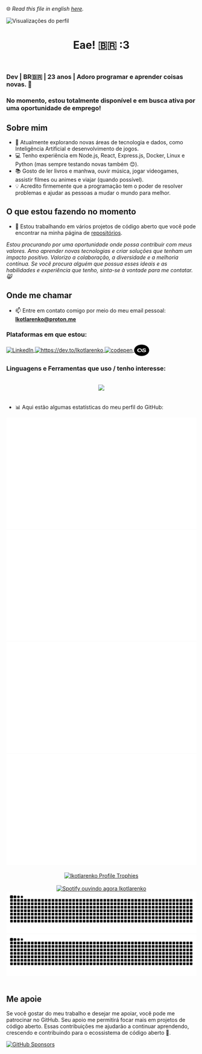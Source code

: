 <!-- Obrigado a https://github.com/rahuldkjain/github-profile-readme-generator -->
🌐 _Read this file in english [here](https://github.com/lkotlarenko/lkotlarenko/blob/main/README.md)._

<img src="https://komarev.com/ghpvc/?username=lkotlarenko&label=Visualizações%20de%20perfil&color=218a45&style=flat" alt="Visualizações do perfil" />

<header>
  <h1 align="center">Eae! 🇧🇷 :3</h1>
</header>
<section align="left">
  
### Dev | BR🇧🇷 | 23 anos | Adoro programar e aprender coisas novas. 🚀
### No momento, estou totalmente disponível e em busca ativa por uma oportunidade de emprego!

## Sobre mim

- 🌱 Atualmente explorando novas áreas de tecnologia e dados, como Inteligência Artificial e desenvolvimento de jogos.
- 💻 Tenho experiência em Node.js, React, Express.js, Docker, Linux e Python (mas sempre testando novas também 😊).
- 📚 Gosto de ler livros e manhwa, ouvir música, jogar videogames, assistir filmes ou animes e viajar (quando possível).
- 💡 Acredito firmemente que a programação tem o poder de resolver problemas e ajudar as pessoas a mudar o mundo para melhor.

## O que estou fazendo no momento

- 🔭 Estou trabalhando em vários projetos de código aberto que você pode encontrar na minha página de [repositórios](https://github.com/lkotlarenko?tab=repositories).
<!-- - 🌟 Alguns dos meus projetos favoritos são:
  - [Projeto A](https://github.com/lkotlarenko/project-a): Uma breve descrição do que esse projeto faz
  - [Projeto B](https://github.com/lkotlarenko/project-b): Uma breve descrição do que esse projeto faz
  - [Projeto C](https://github.com/lkotlarenko/project-c): Uma breve descrição do que esse projeto faz
-->
  
*Estou procurando por uma oportunidade onde possa contribuir com meus valores. Amo aprender novas tecnologias e criar soluções que tenham um impacto positivo. Valorizo a colaboração, a diversidade e a melhoria contínua. Se você procura alguém que possua esses ideais e as habilidades e experiência que tenho, sinta-se à vontade para me contatar. 😸*

## Onde me chamar
  
  - 📫 Entre em contato comigo por meio do meu email pessoal: **lkotlarenko@proton.me**
  
  <h3>Plataformas em que estou:</h3>
  <div>
    <a href="https://linkedin.com/in/lkotlarenko">
      <img align="center" src="https://skillicons.dev/icons?i=linkedin" alt="LinkedIn" height="30" width="40" />
    </a>
    <a href="https://dev.to/lkotlarenko">
      <img align="center" src="https://skillicons.dev/icons?i=devto" alt="https://dev.to/lkotlarenko" height="30" width="40" />
    </a>
    <a href="https://codepen.io/lkotlarenko">
      <img align="center" src="https://skillicons.dev/icons?i=codepen" alt="codepen" height="30" width="40" />
    </a>
    <a href="https://www.last.fm/user/elllyyk">
      <img align="center" src="https://raw.githubusercontent.com/lkotlarenko/lkotlarenko/main/src/images/icons/Social/last-fm.svg" alt="last.fm" height="30" width="40" />
    </a>
  </div>

  <h3>Linguagens e Ferramentas que uso / tenho interesse:</h3>
  </br>
  <div align="center">
    <a href="https://skillicons.dev">
      <img src="https://skillicons.dev/icons?i=ts,js,python,nodejs,tailwind,react,vite,mysql,git,bash,linux,docker,jest,gcp" />
    </a>
  </div>
  </br>
</section>

  - 📊 Aqui estão algumas estatísticas do meu perfil do GitHub:
  
<!-- GitHub readme stats https://github.com/jstrieb/github-stats -->
  <div align="center">
    <img src="https://raw.githubusercontent.com/lkotlarenko/github-stats/master/generated/overview.svg#gh-dark-mode-only" alt="Estatísticas Gerais do GitHub"/>
     <img src="https://raw.githubusercontent.com/lkotlarenko/github-stats/master/generated/overview.svg#gh-light-mode-only" alt="Estatísticas Gerais do GitHub"/>
    <img src="https://raw.githubusercontent.com/lkotlarenko/github-stats/master/generated/languages.svg#gh-dark-mode-only" alt="Linguagens Mais Usadas"/>
     <img src="https://raw.githubusercontent.com/lkotlarenko/github-stats/master/generated/languages.svg#gh-light-mode-only" alt="Linguagens Mais Usadas"/>
  </div>
<br>

<!-- GitHub Profile Trophies https://github.com/ryo-ma/github-profile-trophy -->
<div align="center">
  <a href="https://github.com/ryo-ma/github-profile-trophy">
    <img src="https://github-profile-trophy.vercel.app/?username=lkotlarenko&theme=onestar&no-frame=true&row=2&column=3" alt="lkotlarenko Profile Trophies" />
  </a>
</div>
</br>

<!-- Spotify Now Playing Card https://github.com/novatorem/novatorem -->
<div align="center">
  <a href="https://open.spotify.com/user/lkotlarenko">
    <img src="https://spotify-now-playing-lkotlarenko.vercel.app/api/spotify?background_color=181413&border_color=ffffff)" alt="Spotify ouvindo agora lkotlarenko"/>
  </a>
</div>

<!-- Snake contributions graph https://github.com/Platane/snk -->
<div align="center">
  <img src="https://github.com/lkotlarenko/lkotlarenko/blob/output/docker/github-contribution-grid-snake-dark.svg#gh-dark-mode-only" alt="GitHub Stats Overview"/>
   <img src="https://github.com/lkotlarenko/lkotlarenko/blob/output/docker/github-contribution-grid-snake.svg#gh-light-mode-only" alt="GitHub Stats Overview"/>
</div>
<br>

## Me apoie

Se você gostar do meu trabalho e desejar me apoiar, você pode me patrocinar no GitHub. Seu apoio me permitirá focar mais em projetos de código aberto. Essas contribuições me ajudarão a continuar aprendendo, crescendo e contribuindo para o ecossistema de código aberto 💚.

[![GitHub Sponsors](https://img.shields.io/github/sponsors/lkotlarenko?style=social)](https://github.com/sponsors/lkotlarenko)
